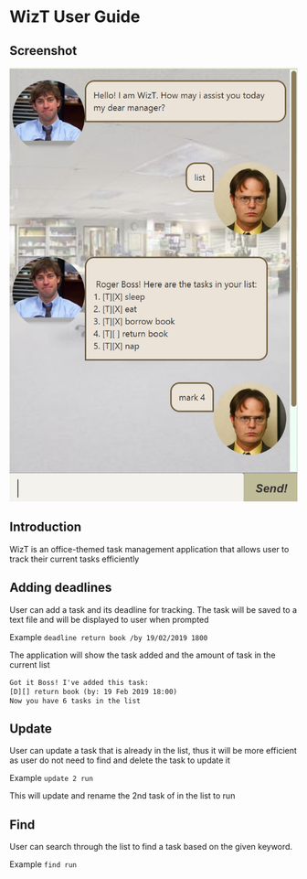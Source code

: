 # WizT User Guide


## Screenshot
![WizT Screenshot](Ui.png)

## Introduction
WizT is an office-themed task management application that allows user to track their current tasks efficiently

## Adding deadlines
User can add a task and its deadline for tracking. The task will be saved to a text file and will be displayed to user when prompted

Example `deadline return book /by 19/02/2019 1800`

The application will show the task added and the amount of task in the current list
```
Got it Boss! I've added this task:
[D][] return book (by: 19 Feb 2019 18:00)
Now you have 6 tasks in the list
```

## Update
User can update a task that is already in the list, thus it will be more efficient as user do not need to find and delete the task to update it

Example `update 2 run`

This will update and rename the 2nd task of in the list to run 


## Find
User can search through the list to find a task based on the given keyword. 

Example `find run`